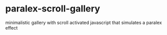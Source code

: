 # paralex-scroll-gallery
minimalistic gallery with scroll activated javascript that simulates a paralex effect
